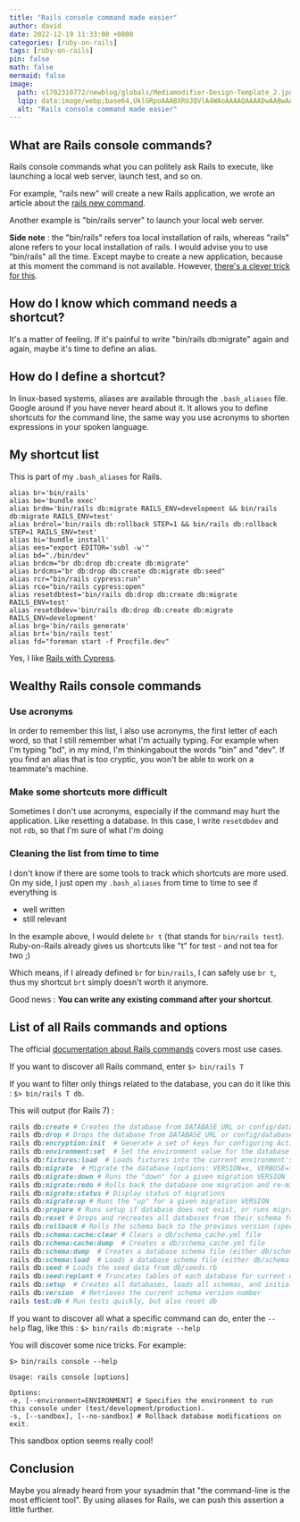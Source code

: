 ```yaml
---
title: "Rails console command made easier"
author: david
date: 2022-12-19 11:33:00 +0800
categories: [ruby-on-rails]
tags: [ruby-on-rails]
pin: false
math: false
mermaid: false
image:
  path: v1702310772/newblog/globals/Mediamodifier-Design-Template_2.jpg
  lqip: data:image/webp;base64,UklGRpoAAABXRUJQVlA4WAoAAAAQAAAADwAABwAAQUxQSDIAAAARL0AmbZurmr57yyIiqE8oiG0bejIYEQTgqiDA9vqnsUSI6H+oAERp2HZ65qP/VIAWAFZQOCBCAAAA8AEAnQEqEAAIAAVAfCWkAALp8sF8rgRgAP7o9FDvMCkMde9PK7euH5M1m6VWoDXf2FkP3BqV0ZYbO6NA/VFIAAAA
  alt: "Rails console command made easier"
---
```


## What are Rails console commands?

Rails console commands what you can politely ask Rails to execute, like launching a local web server, launch test, and so on. 

For example, "rails new" will create a new Rails application, we wrote an article about the [rails new command](/blog/how-to-create-tons-rails-applications/).

Another example is "bin/rails server" to launch your local web server.

**Side note** : the "bin/rails" refers toa local installation of rails, whereas "rails" alone refers to your local installation of rails. I would advise you to use "bin/rails" all the time. Except maybe to create a new application, because at this moment the command is not available. However, <a href="https://stackoverflow.com/a/33530471/2595513" target="_blank">there's a clever trick for this</a>.

## How do I know which command needs a shortcut?

It's a matter of feeling. If it's painful to write "bin/rails db:migrate" again and again, maybe it's time to define an alias.

## How do I define a shortcut?

In linux-based systems, aliases are available through the `.bash_aliases` file. Google around if you have never heard about it. It allows you to define shortcuts for the command line, the same way you use acronyms to shorten expressions in your spoken language.

## My shortcut list

This is part of my `.bash_aliases` for Rails.

```shell
alias br='bin/rails'
alias be='bundle exec'
alias brdm='bin/rails db:migrate RAILS_ENV=development && bin/rails db:migrate RAILS_ENV=test'
alias brdrol='bin/rails db:rollback STEP=1 && bin/rails db:rollback STEP=1 RAILS_ENV=test'
alias bi='bundle install'
alias ees="export EDITOR='subl -w'"
alias bd="./bin/dev"
alias brdcm="br db:drop db:create db:migrate"
alias brdcms="br db:drop db:create db:migrate db:seed"
alias rcr="bin/rails cypress:run"
alias rco="bin/rails cypress:open"
alias resetdbtest='bin/rails db:drop db:create db:migrate RAILS_ENV=test'
alias resetdbdev='bin/rails db:drop db:create db:migrate RAILS_ENV=development'
alias brg='bin/rails generate'
alias brt='bin/rails test'
alias fd="foreman start -f Procfile.dev"
```

Yes, I like [Rails with Cypress](/blog/rails-cypress-testing/).

## Wealthy Rails console commands 

### Use acronyms

In order to remember this list, I also use acronyms, the first letter of each word, so that I still remember what I'm actually typing. For example when I'm typing "bd", in my mind, I'm thinkingabout the words "bin" and "dev". If you find an alias that is too cryptic, you won't be able to work on a teammate's machine.

### Make some shortcuts more difficult

Sometimes I don't use acronyms, especially if the command may hurt the application. Like resetting a database. In this case, I write `resetdbdev` and not `rdb`, so that I'm sure of what I'm doing

### Cleaning the list from time to time

I don't know if there are some tools to track which shortcuts are more used. On my side, I just open my `.bash_aliases` from time to time to see if everything is 

* well written
* still relevant

In the example above, I would delete `br t` (that stands for `bin/rails test`). Ruby-on-Rails already gives us shortcuts like "t" for test - and not tea for two ;)

Which means, if I already defined `br` for `bin/rails`, I can safely use `br t`, thus my shortcut `brt` simply doesn't worth it anymore.

Good news : **You can write any existing command after your shortcut**.

## List of all Rails commands and options

The official <a href="https://guides.rubyonrails.org/command_line.html" target="_blank">documentation about Rails commands</a> covers most use cases.

If you want to discover all Rails command, enter `$> bin/rails T`

If you want to filter only things related to the database, you can do it like this : `$> bin/rails T db`.

This will output (for Rails 7) :

```ruby
rails db:create # Creates the database from DATABASE_URL or config/database.yml for the current RAILS_...
rails db:drop # Drops the database from DATABASE_URL or config/database.yml for the current RAILS_EN...
rails db:encryption:init  # Generate a set of keys for configuring Active Record encryption in a given environment
rails db:environment:set  # Set the environment value for the database
rails db:fixtures:load  # Loads fixtures into the current environment's database
rails db:migrate  # Migrate the database (options: VERSION=x, VERBOSE=false, SCOPE=blog)
rails db:migrate:down # Runs the "down" for a given migration VERSION
rails db:migrate:redo # Rolls back the database one migration and re-migrates up (options: STEP=x, VERSION=x)
rails db:migrate:status # Display status of migrations
rails db:migrate:up # Runs the "up" for a given migration VERSION
rails db:prepare # Runs setup if database does not exist, or runs migrations if it does
rails db:reset # Drops and recreates all databases from their schema for the current environment and ...
rails db:rollback # Rolls the schema back to the previous version (specify steps w/ STEP=n)
rails db:schema:cache:clear # Clears a db/schema_cache.yml file
rails db:schema:cache:dump  # Creates a db/schema_cache.yml file
rails db:schema:dump  # Creates a database schema file (either db/schema.rb or db/structure.sql, depending on...
rails db:schema:load  # Loads a database schema file (either db/schema.rb or db/structure.sql, depending on ...
rails db:seed # Loads the seed data from db/seeds.rb
rails db:seed:replant # Truncates tables of each database for current environment and loads the seeds
rails db:setup  # Creates all databases, loads all schemas, and initializes with the seed data (use db...
rails db:version  # Retrieves the current schema version number
rails test:db # Run tests quickly, but also reset db
```

If you want to discover all what a specific command can do, enter the `--help` flag, like this : `$> bin/rails db:migrate --help`



You will discover some nice tricks. For example:

```shell
$> bin/rails console --help

Usage: rails console [options]

Options: 
-e, [--environment=ENVIRONMENT] # Specifies the environment to run this console under (test/development/production). 
-s, [--sandbox], [--no-sandbox] # Rollback database modifications on exit.
```

This sandbox option seems really cool!

## Conclusion

Maybe you already heard from your sysadmin that "the command-line is the most efficient tool". By using aliases for Rails, we can push this assertion a little further.